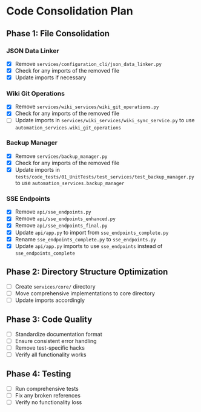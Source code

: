 # Code Consolidation Plan

## Phase 1: File Consolidation

### JSON Data Linker
- [x] Remove `services/configuration_cli/json_data_linker.py`
- [x] Check for any imports of the removed file
- [x] Update imports if necessary

### Wiki Git Operations  
- [x] Remove `services/wiki_services/wiki_git_operations.py`
- [x] Check for any imports of the removed file
- [ ] Update imports in `services/wiki_services/wiki_sync_service.py` to use `automation_services.wiki_git_operations`

### Backup Manager
- [x] Remove `services/backup_manager.py`
- [x] Check for any imports of the removed file
- [x] Update imports in `tests/code_tests/01_UnitTests/test_services/test_backup_manager.py` to use `automation_services.backup_manager`

### SSE Endpoints
- [x] Remove `api/sse_endpoints.py`
- [x] Remove `api/sse_endpoints_enhanced.py`
- [x] Remove `api/sse_endpoints_final.py`
- [x] Update `api/app.py` to import from `sse_endpoints_complete.py`
- [x] Rename `sse_endpoints_complete.py` to `sse_endpoints.py`
- [x] Update `api/app.py` imports to use `sse_endpoints` instead of `sse_endpoints_complete`

## Phase 2: Directory Structure Optimization
- [ ] Create `services/core/` directory
- [ ] Move comprehensive implementations to core directory
- [ ] Update imports accordingly

## Phase 3: Code Quality
- [ ] Standardize documentation format
- [ ] Ensure consistent error handling
- [ ] Remove test-specific hacks
- [ ] Verify all functionality works

## Phase 4: Testing
- [ ] Run comprehensive tests
- [ ] Fix any broken references
- [ ] Verify no functionality loss
